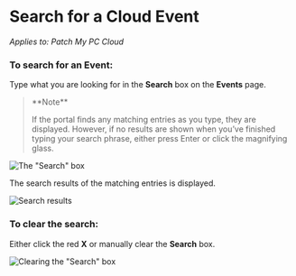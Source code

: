 # Search for a Cloud Event

_Applies to: Patch My PC Cloud_

### To search for an Event:

Type what you are looking for in the **Search** box on the **Events** page.

> \*\*Note\*\*
>
> If the portal finds any matching entries as you type, they are displayed. However, if no results are shown when you’ve finished typing your search phrase, either press Enter or click the magnifying glass.

![The "Search" box](../../_images/image-\(1763\).png)

The search results of the matching entries is displayed.

![Search results](../../_images/image-\(1764\).png)

### To clear the search:

Either click the red **X** or manually clear the **Search** box.

![Clearing the "Search" box](../../_images/image-\(1765\).png)
